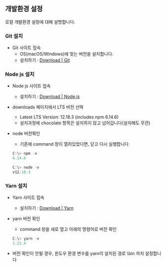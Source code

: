 ## 개발환경 설정

로컬 개발환경 설정에 대해 설명합니다.


### Git 설치

- Git 사이트 접속
    - OS(macOS/Windows)에 맞는 버전을 설치합니다.
    - 설치하기 : [Download | Git](https://git-scm.com/)


### Node js 설치

- Node js 사이트 접속
    - 설치하기 : [Download | Node.js](https://nodejs.org/en/download/)

- downloads 페이지에서 LTS 버전 선택
    - Latest LTS Version: 12.18.3 (includes npm 6.14.6)
    - 설치과정에 chocolate 항목은 설치하지 않고 넘어갑니다(설치해도 무관)

- node 버전확인
    - 기존에 command 창이 열려있었다면, 닫고 다시 실행합니다

  ```powershell
  C:\> npm -v
  6.14.6
    
  C:\> node -v
  v12.18.3
  ```


### Yarn 설치

- Yarn 사이트 접속
    - 설치하기 : [Download | Yarn](https://classic.yarnpkg.com/en/docs/install#windows-stable)

- yarn 버전 확인
    - command 창을 새로 열고 아래의 명령어로 버전 확인
  ```powershell
  C:\> yarn -v
  1.22.4
  ```

- 버전 확인이 안될 경우, 윈도우 환경 변수를 yarn이 설치된 경로 \bin 까지 설정합니다

